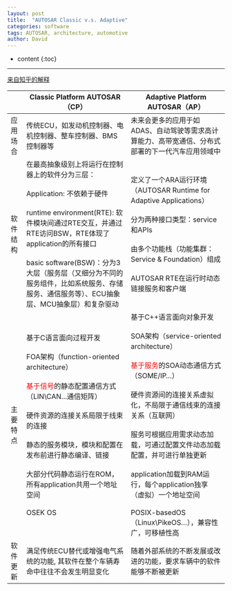 ```yaml
---
layout: post
title:  "AUTOSAR Classic v.s. Adaptive"
categories: software
tags: AUTOSAR, architecture, automotive
author: David
---
```


* content
{:toc}

---

[来自知乎的解释](https://zhuanlan.zhihu.com/p/130668798)

| | Classic  Platform AUTOSAR（CP） | Adaptive Platform AUTOSAR（AP） |
|-|-|-|
| 应用场合 | 传统ECU，如发动机控制器、电机控制器、整车控制器、BMS控制器等 | 未来会更多的应用于如ADAS、自动驾驶等需求高计算能力、高带宽通信、分布式部署的下一代汽车应用领域中 |
| 软件结构 | 在最高抽象级别上将运行在控制器上的软件分为三层：<br><br>Application: 不依赖于硬件<br><br>runtime environment(RTE): 软件模块间通过RTE交互，并通过RTE访问BSW，RTE体现了application的所有接口<br><br>basic software(BSW)：分为3大层（服务层（又细分为不同的服务组件，比如系统服务、存储服务、通信服务等）、ECU抽象层、MCU抽象层）和复杂驱动 | 定义了一个ARA运行环境（AUTOSAR Runtime for Adaptive Applications）<br><br>分为两种接口类型：service和APIs<br><br>由多个功能栈（功能集群：Service & Foundation）组成<br><br>AUTOSAR RTE在运行时动态链接服务和客户端 |
| 主要特点 | 基于C语言面向过程开发<br><br>FOA架构（function-oriented architecture）<br><br><font color=red>基于信号</font>的静态配置通信方式（LIN\CAN...通信矩阵）<br><br>硬件资源的连接关系局限于线束的连接<br><br>静态的服务模块，模块和配置在发布前进行静态编译、链接<br><br>大部分代码静态运行在ROM，所有application共用一个地址空间<br><br>OSEK OS | 基于C++语言面向对象开发<br><br>SOA架构（service-oriented architecture）<br><br><font color=red>基于服务</font>的SOA动态通信方式（SOME/IP…）<br><br>硬件资源间的连接关系虚拟化，不局限于通信线束的连接关系（互联网）<br><br>服务可根据应用需求动态加载，可通过配置文件动态加载配置，并可进行单独更新<br><br>application加载到RAM运行，每个application独享（虚拟）一个地址空间<br><br>POSIX-basedOS（Linux\PikeOS…），兼容性广，可移植性高 |
| 软件更新 | 满足传统ECU替代或增强电气系统的功能, 其软件在整个车辆寿命中往往不会发生明显变化 | 随着外部系统的不断发展或改进的功能，要求车辆中的软件能够不断被更新 |

